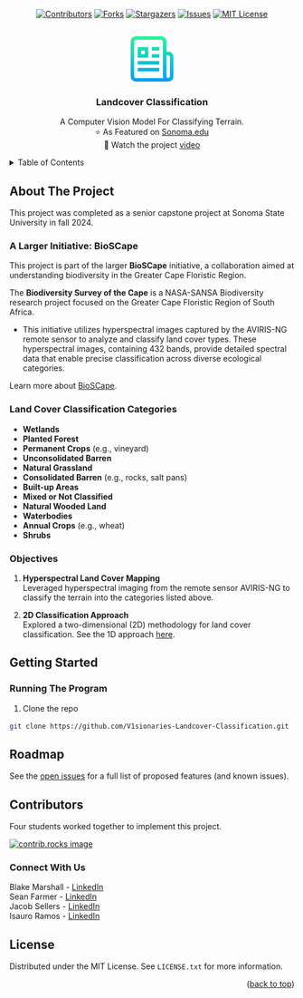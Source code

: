 <a id="readme-top"></a>
<div align="center">

[![Contributors][contributors-shield]][contributors-url]
[![Forks][forks-shield]][forks-url]
[![Stargazers][stars-shield]][stars-url]
[![Issues][issues-shield]][issues-url]
[![MIT License][license-shield]][license-url]

</div>

<!-- PROJECT LOGO -->
<br />
<div align="center">
  <a href="https://github.comV1sionaries/Landcover-Classification">
    <img src="Misc/logo.png" alt="Logo" width="80" height="80">
  </a>

<h3 align="center">Landcover Classification</h3>

<p align="center">
    A Computer Vision Model For Classifying Terrain.  
    <br />
    ⭐️ As Featured on 
    <a href="https://cs.sonoma.edu/articles/2024/ssu-students-showcase-their-fall-2024-senior-capstone-projects">Sonoma.edu</a>
    <br />
      🎥 Watch the project 
      <a href="https://youtu.be/SYP3Ap-Pewc">video</a>
    <br />
</p>
</div>



<!-- TABLE OF CONTENTS -->
<details>
  <summary>Table of Contents</summary>
  <ol>
    <li>
      <a href="#about-the-project">About The Project</a>
    </li>
    <li>
      <a href="#getting-started">Getting Started</a>
      <ul>
        <li><a href="#running">Running The Program</a></li>
      </ul>
    </li>
    <li><a href="#roadmap">Roadmap</a></li>
    <li><a href="#usage">Usage</a></li>
    <li><a href="#contributors">Contributors</a></li>
    <li><a href="#connect-with-us">Connect</a></li>
    <li><a href="#license">License</a></li>
    <li><a href="#acknowledgments">Acknowledgments</a></li>
  </ol>
</details>



<!-- ABOUT THE PROJECT -->
## About The Project

This project was completed as a senior capstone project at Sonoma State University in fall 2024. 

### A Larger Initiative: BioSCape

This project is part of the larger **BioSCape** initiative, a collaboration aimed at understanding biodiversity in the Greater Cape Floristic Region. 

The **Biodiversity Survey of the Cape** is a NASA-SANSA Biodiversity research project focused on the Greater Cape Floristic Region of South Africa.

- This initiative utilizes hyperspectral images captured by the AVIRIS-NG remote sensor to analyze and classify land cover types. These hyperspectral images, containing 432 bands, provide detailed spectral data that enable precise classification across diverse ecological categories.

Learn more about [BioSCape](https://www.bioscape.io).

### Land Cover Classification Categories

- **Wetlands**
- **Planted Forest**
- **Permanent Crops** (e.g., vineyard)
- **Unconsolidated Barren**
- **Natural Grassland**
- **Consolidated Barren** (e.g., rocks, salt pans)
- **Built-up Areas**
- **Mixed or Not Classified**
- **Natural Wooded Land**
- **Waterbodies**
- **Annual Crops** (e.g., wheat)
- **Shrubs**

### Objectives

1. **Hyperspectral Land Cover Mapping**  
   Leveraged hyperspectral imaging from the remote sensor AVIRIS-NG to classify the terrain into the categories listed above.

2. **2D Classification Approach**  
   Explored a two-dimensional (2D) methodology for land cover classification. See the 1D approach [here](https://github.com/harrisb002/Hyperspectral-Landcover-Classification).

<!-- GETTING STARTED -->
<a id="readme-getting-started"></a>
## Getting Started

### Running The Program

  1. Clone the repo
   ```sh
   git clone https://github.com/V1sionaries-Landcover-Classification.git
   ```
## Roadmap

See the [open issues](https://github.com/V1sionaries/Landcover-Classification/issues) for a full list of proposed features (and known issues).


<!-- CONTRIBUTORS -->
## Contributors

Four students worked together to implement this project. 

<a href="https://github.com/V1sionaries/Landcover-Classification/graphs/contributors">
  <img src="https://contrib.rocks/image?repo=V1sionaries/Landcover-Classification" alt="contrib.rocks image" />
</a>


<!-- CONNECT -->
### Connect With Us

Blake Marshall - [LinkedIn](https://www.linkedin.com/in/blakemarshalll)  
Sean Farmer - [LinkedIn](https://www.linkedin.com/in/sean-farmer-517ab8276/)  
Jacob Sellers - [LinkedIn](https://www.linkedin.com/in/jacob-sellers-83840826a)  
Isauro Ramos - [LinkedIn](https://www.linkedin.com/in/ramosisauro/)  

<!-- LICENSE -->
## License

Distributed under the MIT License. See `LICENSE.txt` for more information.

<p align="right">(<a href="#readme-top">back to top</a>)</p>

<!-- MARKDOWN LINKS & IMAGES -->
<!-- https://www.markdownguide.org/basic-syntax/#reference-style-links -->
[contributors-shield]: https://img.shields.io/github/contributors/V1sionaries/Landcover-Classification.svg?style=for-the-badge
[contributors-url]: https://github.com/V1sionaries/Landcover-Classification/graphs/contributors
[forks-shield]: https://img.shields.io/github/forks/V1sionaries/Landcover-Classification.svg?style=for-the-badge
[forks-url]: https://github.com/V1sionaries/Landcover-Classification/network/members
[stars-shield]: https://img.shields.io/github/stars/V1sionaries/Landcover-Classification.svg?style=for-the-badge
[stars-url]: https://github.com/V1sionaries/Landcover-Classification/stargazers
[issues-shield]: https://img.shields.io/github/issues/V1sionaries/Landcover-Classification.svg?style=for-the-badge
[issues-url]: https://github.com/V1sionaries/Landcover-Classification/issues
[license-shield]: https://img.shields.io/github/license/V1sionaries/Landcover-Classification.svg?style=for-the-badge

[license-url]: https://github.com/V1sionaries/Landcover-Classification/blob/main/LICENSE.txt
[linkedin-shield]: https://img.shields.io/badge/-LinkedIn-black.svg?style=for-the-badge&logo=linkedin&colorB=555
[product-screenshot]: images/screenshot.png
[Next.js]: https://img.shields.io/badge/next.js-000000?style=for-the-badge&logo=nextdotjs&logoColor=white
[Next-url]: https://nextjs.org/
[React.js]: https://img.shields.io/badge/React-20232A?style=for-the-badge&logo=react&logoColor=61DAFB
[React-url]: https://reactjs.org/
[Vue.js]: https://img.shields.io/badge/Vue.js-35495E?style=for-the-badge&logo=vuedotjs&logoColor=4FC08D
[Vue-url]: https://vuejs.org/
[Angular.io]: https://img.shields.io/badge/Angular-DD0031?style=for-the-badge&logo=angular&logoColor=white
[Angular-url]: https://angular.io/
[Svelte.dev]: https://img.shields.io/badge/Svelte-4A4A55?style=for-the-badge&logo=svelte&logoColor=FF3E00
[Svelte-url]: https://svelte.dev/
[Laravel.com]: https://img.shields.io/badge/Laravel-FF2D20?style=for-the-badge&logo=laravel&logoColor=white
[Laravel-url]: https://laravel.com
[Bootstrap.com]: https://img.shields.io/badge/Bootstrap-563D7C?style=for-the-badge&logo=bootstrap&logoColor=white
[Bootstrap-url]: https://getbootstrap.com
[JQuery.com]: https://img.shields.io/badge/jQuery-0769AD?style=for-the-badge&logo=jquery&logoColor=white
[JQuery-url]: https://jquery.com 
